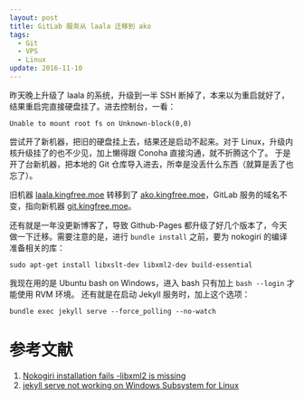 ```yaml
---
layout: post
title: GitLab 服务从 laala 迁移到 ako
tags: 
  - Git
  - VPS
  - Linux
update: 2016-11-10
---
```


昨天晚上升级了 laala 的系统，升级到一半 SSH 断掉了，本来以为重启就好了，结果重启完直接硬盘挂了。进去控制台，一看：

    Unable to mount root fs on Unknown-block(0,0)

尝试开了新机器，把旧的硬盘挂上去，结果还是启动不起来。对于 Linux，升级内核升级挂了的也不少见，加上懒得跟 Conoha 直接沟通，就不折腾这个了。
于是开了台新机器，把本地的 Git 仓库导入进去，所幸是没丢什么东西（就算是丢了也忘了）。

旧机器 [laala.kingfree.moe](http://laala.kingfree.moe) 转移到了 [ako.kingfree.moe](http://ako.kingfree.moe)，GitLab 服务的域名不变，指向新机器 [git.kingfree.moe](http://git.kingfree.moe)。

还有就是一年没更新博客了，导致 Github-Pages 都升级了好几个版本了，今天做一下迁移。需要注意的是，进行 `bundle install` 之前，要为 nokogiri 的编译准备相关的库：

    sudo apt-get install libxslt-dev libxml2-dev build-essential

我现在用的是 Ubuntu bash on Windows，进入 bash 只有加上 `bash --login` 才能使用 RVM 环境。
还有就是在启动 Jekyll 服务时，加上这个选项：

    bundle exec jekyll serve --force_polling --no-watch

# 参考文献

1. [Nokogiri installation fails -libxml2 is missing](http://stackoverflow.com/questions/6277456/nokogiri-installation-fails-libxml2-is-missing)
2. [jekyll serve not working on Windows Subsystem for Linux](https://github.com/jekyll/jekyll/issues/5233)

